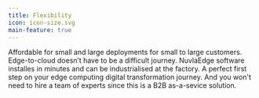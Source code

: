 ```yaml
---
title: Flexibility
icon: icon-size.svg
main-feature: true
---
```


Affordable for small and large deployments for small to large customers. Edge-to-cloud doesn’t have to be a difficult journey. NuvlaEdge software installes in minutes and can be industrialised at the factory. A perfect first step on your edge computing digital transformation journey. And you won't need to hire a team of experts since this is a B2B as-a-sevice solution.
